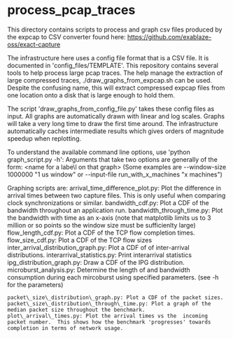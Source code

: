 # process\_pcap\_traces

This directory contains scripts to process and graph csv files produced by the expcap to CSV converter found here: https://github.com/exablaze-oss/exact-capture

The infrastructure here uses a config file format that is a CSV file.  It is documented in 'config\_files/TEMPLATE'.  This repository contains several tools to help process large pcap traces.  The help manage the extraction of large compressed traces, ./draw\_graphs\_from\_expcap.sh can be used.  Despite the confusing name, this will extract compressed expcap files from one location onto a disk that is large enough to hold them.

The script 'draw\_graphs\_from\_config\_file.py' takes these config files as input.  All graphs are automatically drawn with linear and log scales.  Graphs  will take a very long time to draw the first time around.  The infrastructure automatically caches intermediate results which gives orders of magnitude speedup when replotting.

To understand the available command line options, use 'python graph\_script.py -h':
Arguments that take two options are generally of the form: <value> <name for a labe\l on that graph>
(Some examples are --window-size 1000000 "1 us window" or --input-file run\_with\_x\_machines "x machines")

Graphing scripts are:
	arrival\_time\_difference\_plot.py: Plot the difference in arrival times between two capture files.  This is only useful when comparing clock synchronizations or similar.
	bandwidth\_cdf.py:  Plot a CDF of the bandwidth throughout an application run.
	bandwidth\_through\_time.py: Plot the bandwidth with time as an x-axis (note that matplotlib limits us to 3 million or so points so the window size must be sufficienlty large)
	flow\_length\_cdf.py: Plot a CDF of the TCP flow completion times.
	flow\_size\_cdf.py: Plot a CDF of the TCP flow sizes
	inter\_arrival\_distribution\_graph.py: Plot a CDF of 
	of inter-arrival distributions.
	interarrival\_statistics.py: Print interarrival statistics
	ipg\_distribution\_graph.py: Draw a CDF of the IPG distribution.
	microburst\_analysis.py: Determine the length of and bandwidth consumption during each mircoburst using specified parameters. (see -h for the parameters)

	packet\_size\_distribution\_graph.py: Plot a CDF of the packet sizes.
	packet\_size\_distribution\_through\_time.py: Plot a graph of the median packet size throughout the benchmark.
	plot\_arrival\_times.py: Plot the arrival times vs the  incoming packet number.  This shows how the benchmark 'progresses' towards completion in terms of network usage.
